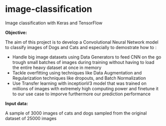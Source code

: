 # image-classification
Image classification with Keras and TensorFlow

**Objective:**

The aim of this project is to develop a Convolutional Neural Network model to classify images of Dogs and Cats and especially to demostrate how to : 
* Handle big image datasets using Data Generators to feed CNN on the go trough small batches of images during training without having to load the entire heavy dataset at once in memory 
* Tackle overfitting using techniques like Data Augmentation and Regularization techniques like dropouts, and Batch Normalization
* Use Transfer learning with inceptionV3 model that was trained on millions of images with extremely high computing power and finetune it to our use case to imporve furthermore our prediction performance

**Input data:**

A sample of 3000 images of cats and dogs sampled from the original dataset of 25000 images
